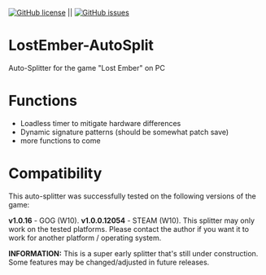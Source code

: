 [![GitHub license](https://img.shields.io/github/license/NoTeefy/LostEmber-AutoSplit)](https://github.com/NoTeefy/LostEmber-AutoSplit/blob/master/LICENSE) || [![GitHub issues](https://img.shields.io/github/issues/NoTeefy/LostEmber-AutoSplit)](https://github.com/NoTeefy/LostEmber-AutoSplit/issues) 
# LostEmber-AutoSplit
Auto-Splitter for the game "Lost Ember" on PC

# Functions
 - Loadless timer to mitigate hardware differences
 - Dynamic signature patterns (should be somewhat patch save)
 - more functions to come
 
 # Compatibility
 This auto-splitter was successfully tested on the following versions of the game:
 
 **v1.0.16** - GOG (W10).
 **v1.0.0.12054** - STEAM (W10).
 This splitter may only work on the tested platforms. Please contact the author if you want it to work for another platform / operating system. 
 
 **INFORMATION:** This is a super early splitter that's still under construction. Some features may be changed/adjusted in future releases.